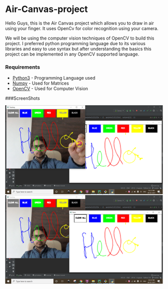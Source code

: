 # Air-Canvas-project

Hello Guys, this is the Air Canvas project which allows you to draw in air using your finger. It uses OpenCv for color recognition using your camera.

We will be using the computer vision techniques of OpenCV to build this project. I preferred python programming language due to its various libraries and easy to use syntax but after understanding the basics this project can be implemented in any OpenCV supported language.

### Requirements

* [Python3](https://www.python.org/) - Programming Language used
* [Numpy](https://numpy.org/) - Used for Matrices
* [OpenCV](https://opencv.org/) - Used for Computer Vision

###ScreenShots

<img src="camera.png" width="600" alt="Camera">

<img src="canvas.png" width="600" alt="Canvas">
